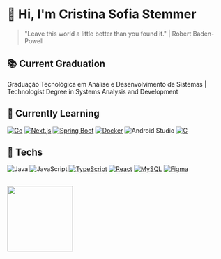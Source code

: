 # 🌟 Hi, I'm Cristina Sofia Stemmer 
> "Leave this world a little better than you found it." | Robert Baden-Powell

## 📚 Current Graduation
Graduação Tecnológica em Análise e Desenvolvimento de Sistemas | Technologist Degree in Systems Analysis and Development

## 🌱 Currently Learning
[![Go](https://img.shields.io/badge/Go-%2300ADD8.svg?&logo=go&logoColor=white)](#)
[![Next.js](https://img.shields.io/badge/Next.js-black?logo=next.js&logoColor=white)](#)
[![Spring Boot](https://img.shields.io/badge/Spring%20Boot-6DB33F?logo=springboot&logoColor=fff)](#)
[![Docker](https://img.shields.io/badge/Docker-2496ED?logo=docker&logoColor=fff)](#)
![Android Studio](https://img.shields.io/badge/android%20studio-346ac1?style=for-the-badge&logo=android%20studio&logoColor=white)
[![C](https://img.shields.io/badge/C-00599C?logo=c&logoColor=white)](#)


## 🔭 Techs 
![Java](https://img.shields.io/badge/java-%23ED8B00.svg?style=for-the-badge&logo=openjdk&logoColor=white)
![JavaScript](https://img.shields.io/badge/javascript-%23323330.svg?style=for-the-badge&logo=javascript&logoColor=%23F7DF1E)
[![TypeScript](https://img.shields.io/badge/TypeScript-3178C6?logo=typescript&logoColor=fff)](#)
[![React](https://img.shields.io/badge/React-%2320232a.svg?logo=react&logoColor=%2361DAFB)](#)
[![MySQL](https://img.shields.io/badge/MySQL-4479A1?logo=mysql&logoColor=fff)](#)
[![Figma](https://img.shields.io/badge/Figma-F24E1E?logo=figma&logoColor=white)](#)

<br> 
<div style="width:800px; margin:0 auto;"> 
    <a href="https://github.com/cristinasstemmer/convoychat">
      <img height=150 align="center" src="https://github-readme-stats.vercel.app/api/top-langs?username=cristinasstemmer&layout=compact&langs_count=8&card_width=320&theme=tokyonight" />
  </a> 

</div>
